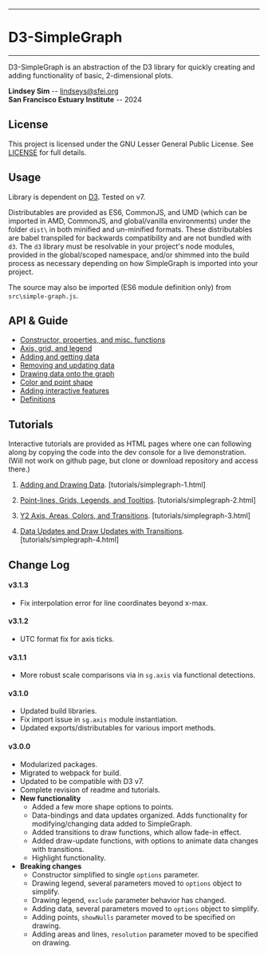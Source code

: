 ----------

# D3-SimpleGraph #

----------

D3-SimpleGraph is an abstraction of the D3 library for quickly creating and adding functionality of basic, 2-dimensional plots.

**Lindsey Sim** -- lindseys@sfei.org<br />
**San Francisco Estuary Institute** -- 2024

## License ##

This project is licensed under the GNU Lesser General Public License. See [LICENSE](LICENSE) for full details.

## Usage ##

Library is dependent on [D3](https://d3js.org). Tested on v7.

Distributables are provided as ES6, CommonJS, and UMD (which can be imported in AMD, CommonJS, and global/vanilla environments) under the folder `dist\` in both minified and un-minified formats. These distributables are babel transpiled for backwards compatibility and are not bundled with `d3`. The `d3` library must be resolvable in your project's node modules, provided in the global/scoped namespace, and/or shimmed into the build process as necessary depending on how SimpleGraph is imported into your project.

The source may also be imported (ES6 module definition only) from `src\simple-graph.js`.

## API & Guide ##

* [Constructor, properties, and misc. functions](api/README.md)
* [Axis, grid, and legend](api/axis-grid-legend.md)
* [Adding and getting data](api/add-data.md)
* [Removing and updating data](api/mod-data.md)
* [Drawing data onto the graph](api/draw.md)
* [Color and point shape](api/color.md)
* [Adding interactive features](api/interactivity.md)
* [Definitions](api/defs.md)

## Tutorials ##

Interactive tutorials are provided as HTML pages where one can following along by copying the code into the dev console for a live demonstration. (Will not work on github page, but clone or download repository and access there.)

1. [Adding and Drawing Data](tutorials/simplegraph-1.html). [tutorials/simplegraph-1.html]

2. [Point-lines, Grids, Legends, and Tooltips](tutorials/simplegraph-2.html). [tutorials/simplegraph-2.html]

2. [Y2 Axis, Areas, Colors, and Transitions](tutorials/simplegraph-3.html). [tutorials/simplegraph-3.html]

2. [Data Updates and Draw Updates with Transitions](tutorials/simplegraph-4.html). [tutorials/simplegraph-4.html]

## Change Log ##

#### v3.1.3 ####
  * Fix interpolation error for line coordinates beyond x-max.

#### v3.1.2 ####
  * UTC format fix for axis ticks.

#### v3.1.1 ####
  * More robust scale comparisons via in `sg.axis` via functional detections.

#### v3.1.0 ####
  * Updated build libraries.
  * Fix import issue in `sg.axis` module instantiation.
  * Updated exports/distributables for various import methods.

#### v3.0.0 ####
  * Modularized packages.
  * Migrated to webpack for build.
  * Updated to be compatible with D3 v7.
  * Complete revision of readme and tutorials.
  * **New functionality**
    * Added a few more shape options to points.
    * Data-bindings and data updates organized. Adds functionality for modifying/changing data added to SimpleGraph.
    * Added transitions to draw functions, which allow fade-in effect.
    * Added draw-update functions, with options to animate data changes with transitions.
    * Highlight functionality.
  * **Breaking changes**
    * Constructor simplified to single `options` parameter.
    * Drawing legend, several parameters moved to `options` object to simplify.
    * Drawing legend, `exclude` parameter behavior has changed.
    * Adding data, several parameters moved to `options` object to simplify.
    * Adding points, `showNulls` parameter moved to be specified on drawing.
    * Adding areas and lines, `resolution` parameter moved to be specified on drawing.